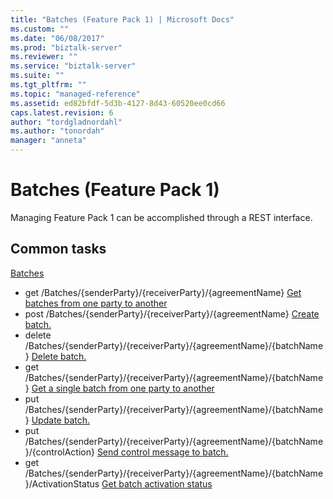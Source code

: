 ```yaml
---
title: "Batches (Feature Pack 1) | Microsoft Docs"
ms.custom: ""
ms.date: "06/08/2017"
ms.prod: "biztalk-server"
ms.reviewer: ""
ms.service: "biztalk-server"
ms.suite: ""
ms.tgt_pltfrm: ""
ms.topic: "managed-reference"
ms.assetid: ed82bfdf-5d3b-4127-8d43-60520ee0cd66
caps.latest.revision: 6
author: "tordgladnordahl"
ms.author: "tonordah"
manager: "anneta"
---
```

# Batches (Feature Pack 1)
Managing Feature Pack 1 can be accomplished through a REST interface.

## Common tasks

[Batches](Batches.md)
- get  /Batches/{senderParty}/{receiverParty}/{agreementName} [Get batches from one party to another](../feature-pack-1/get-batches-from-one-party-to-another.md)
- post  /Batches/{senderParty}/{receiverParty}/{agreementName} [Create batch.](../feature-pack-1/create-batch.md)
- delete  /Batches/{senderParty}/{receiverParty}/{agreementName}/{batchName} [Delete batch.](../feature-pack-1/delete-batch.md)
- get  /Batches/{senderParty}/{receiverParty}/{agreementName}/{batchName} [Get a single batch from one party to another](../feature-pack-1/get-a-single-batch-from-one-party-to-another.md)
- put  /Batches/{senderParty}/{receiverParty}/{agreementName}/{batchName} [Update batch.](../feature-pack-1/update-batch.md)
- put  /Batches/{senderParty}/{receiverParty}/{agreementName}/{batchName}/{controlAction} [Send control message to batch.](../feature-pack-1/send-control-message-to-batch.md)
- get  /Batches/{senderParty}/{receiverParty}/{agreementName}/{batchName}/ActivationStatus [Get batch activation status](../feature-pack-1/get-batch-activation-status.md)
